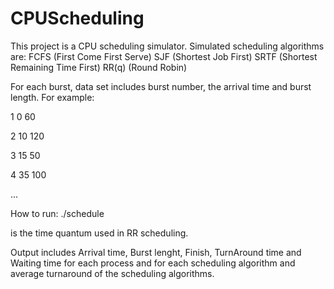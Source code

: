 # CPUScheduling

This project is a CPU scheduling simulator.
Simulated scheduling algorithms are:
FCFS (First Come First Serve)
SJF (Shortest Job First)
SRTF (Shortest Remaining Time First)
RR(q) (Round Robin)

For each burst, data set includes burst number, the arrival time and burst length. For example:

1 0 60

2 10 120

3 15 50

4 35 100

...

How to run:
./schedule <inputfile><quantum>

<quantum> is the time quantum used in RR scheduling.

Output includes Arrival time, Burst lenght, Finish, TurnAround time and Waiting time for each process and for each scheduling algorithm and average turnaround of the scheduling algorithms.
